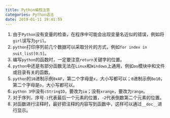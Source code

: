 ```yaml
---
title: Python编程注意
categories: Python语法
date: 2019-01-11 19:41:59
---
```

1. 由于`Python`没有变量的检查，在程序中可能会出现变量名近似的错误，例如将`girl`误写为`gril`。<!--more-->
2. `python`打印序列前几个数据可以采取分片的方式，例如`for index in suit_list[0:5]`。
3. 编写`python`的函数时，一定要注意`return`关键字的位置。
4. `python`中还是有部分函数无法在`Linux`和`Windows`上通用，例如`os`模块中和文件或目录有关的函数。
5. `python`的`16`进制示例`0xAF`，第二个字母是`x`，大小写都可以；`8`进制示例`0o10`，第二个字母是`o`，大小写都可以。
6. `python 3`中没有`cStringIO`，要改为`io`；没有`xrange`，要改为`range`。
7. 对于序列，序号`-1`代表最后一个元素的位置，`-2`代表倒数第二个元素的位置。
8. 对函数进行注释时，最好把注释的内容写到函数中，这样可以通过`__doc__`进行显示。